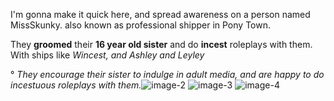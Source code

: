 I'm gonna make it quick here, and spread
awareness on a person named MissSkunky.
also known as professional shipper in
Pony Town.

They **groomed** their **16 year old sister** and do **incest** roleplays with them. With ships like *Wincest, and Ashley and Leyley*

° *They encourage their sister to indulge in adult media, and are happy to do incestuous roleplays with them.*![image-2](https://github.com/ekthesei/ekthesei/assets/171993800/99d3a9f0-ddb3-4bc6-9d9c-ae3452c8d56e)
![image-3](https://github.com/ekthesei/ekthesei/assets/171993800/b994b117-e3e1-4ca0-9f47-a9bca197f171)
![image-4](https://github.com/ekthesei/ekthesei/assets/171993800/dfeaf67f-9d89-4d72-9067-6e3f12cf76a1)
